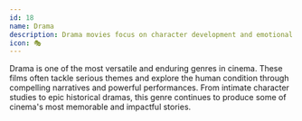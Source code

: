 ```yaml
---
id: 18
name: Drama
description: Drama movies focus on character development and emotional storytelling. They often explore complex themes and human relationships, presenting stories that resonate with audiences on a deeper level.
icon: 🎭
---
```


Drama is one of the most versatile and enduring genres in cinema. These films often tackle serious themes and explore the human condition through compelling narratives and powerful performances. From intimate character studies to epic historical dramas, this genre continues to produce some of cinema's most memorable and impactful stories. 